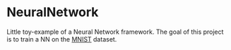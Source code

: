 # NeuralNetwork
Little toy-example of a Neural Network framework.
The goal of this project is to train a NN on the [MNIST](http://yann.lecun.com/exdb/mnist/) dataset. 